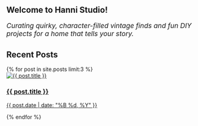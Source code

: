 ## Welcome to Hanni Studio!

<p style="font-size: 1.1rem; max-width: 700px; margin-bottom: 2rem;">
  <em>Curating quirky, character-filled vintage finds and fun DIY projects for a home that tells your story.</em>
</p>

## Recent Posts

<div class="post-grid">
  {% for post in site.posts limit:3 %}
    <div class="post-card">
      <a href="{{ post.url }}">
        <div class="img-wrapper">
          <img 
            src="{{ post.featured_image | default: '/assets/images/fallback.jpg' }}" 
            onerror="this.onerror=null;this.src='/assets/images/fallback.jpg';" 
            alt="{{ post.title }}" 
            loading="lazy">
        </div>
        <h3>{{ post.title }}</h3>
        <p class="post-date">{{ post.date | date: "%B %d, %Y" }}</p>
      </a>
    </div>
  {% endfor %}
</div>
